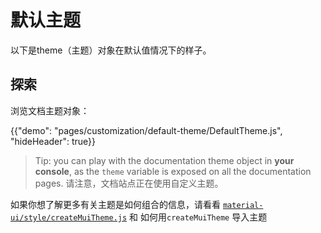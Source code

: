 # 默认主题

<p class="description">以下是theme（主题）对象在默认值情况下的样子。</p>

## 探索

浏览文档主题对象：

{{"demo": "pages/customization/default-theme/DefaultTheme.js", "hideHeader": true}}

> Tip: you can play with the documentation theme object in **your console**, as the `theme` variable is exposed on all the documentation pages. 请注意，文档站点正在使用自定义主题。

如果你想了解更多有关主题是如何组合的信息，请看看 [`material-ui/style/createMuiTheme.js`](https://github.com/mui-org/material-ui/blob/master/packages/material-ui/src/styles/createMuiTheme.js) 和 如何用`createMuiTheme` 导入主题
